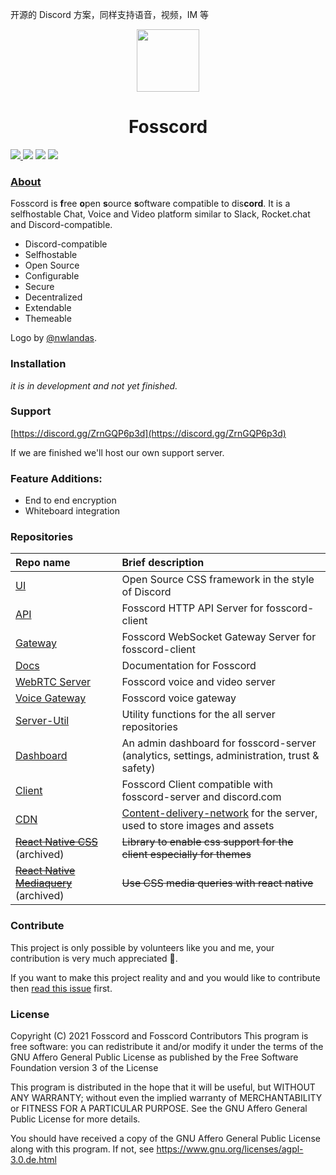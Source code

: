 开源的 Discord 方案，同样支持语音，视频，IM 等


<p align="center">
  <img width="100" src="https://raw.githubusercontent.com/fosscord/fosscord/master/assets/logo_big_transparent.png" />
</p>
<h1 align="center">Fosscord</h1>

<p>
   <a href="https://discord.gg/ZrnGQP6p3d">
    <img src="https://img.shields.io/discord/806142446094385153?color=7489d5&logo=discord&logoColor=ffffff" />
  </a>
  <img src="https://img.shields.io/static/v1?label=Status&message=Development&color=blue">
  <a title="Crowdin" target="_blank" href="https://translate.fosscord.com/"><img src="https://badges.crowdin.net/fosscord/localized.svg"></a>
  <a href="https://opencollective.com/fosscord">
    <img src="https://opencollective.com/fosscord/tiers/badge.svg">
  </a>
</p>

### [About](https://docs.fosscord.com/)

Fosscord is **f**ree **o**pen **s**ource **s**oftware compatible to dis**cord**. It is a selfhostable Chat, Voice and Video platform similar to Slack, Rocket.chat and Discord-compatible.

* Discord-compatible
* Selfhostable
* Open Source
* Configurable
* Secure
* Decentralized
* Extendable
* Themeable

Logo by [@nwlandas](https://twitter.com/nwlandas).

### Installation

_it is in development and not yet finished._

### Support

[https://discord.gg/ZrnGQP6p3d](https://discord.gg/ZrnGQP6p3d)

If we are finished we'll host our own support server.

### Feature Additions:
* End to end encryption
* Whiteboard integration

### Repositories

| Repo name | Brief description |
| :--- | :--- |
| [UI](https://github.com/fosscord/fosscord-ui) | Open Source CSS framework in the style of Discord |
| [API](https://github.com/fosscord/fosscord-API) | Fosscord HTTP API Server for fosscord-client |
| [Gateway](https://github.com/fosscord/fosscord-gateway) | Fosscord WebSocket Gateway Server for fosscord-client |
  [Docs](https://github.com/fosscord/fosscord-docs) | Documentation for Fosscord |
| [WebRTC Server](https://github.com/fosscord/fosscord-rtc) | Fosscord voice and video server |
| [Voice Gateway](https://github.com/fosscord/fosscord-voice-gateway) | Fosscord voice gateway |
| [Server-Util](https://github.com/fosscord/fosscord-server-util) | Utility functions for the all server repositories |
| [Dashboard](https://github.com/fosscord/fosscord-dashboard) | An admin dashboard for fosscord-server \(analytics, settings, administration, trust & safety\) |
| [Client](https://github.com/fosscord/fosscord-client) | Fosscord Client compatible with fosscord-server and discord.com |
| [CDN](https://github.com/fosscord/fosscord-cdn) | [Content-delivery-network](https://www.cloudflare.com/learning/cdn/what-is-a-cdn/) for the server, used to store images and assets |
| [~~React Native CSS~~](https://github.com/fosscord/react-native-withcss) \(archived\) | ~~Library to enable css support for the client especially for themes~~ |
| [~~React Native Mediaquery~~](https://github.com/fosscord/css-mediaquery) \(archived\) | ~~Use CSS media queries with react native~~ |

### Contribute

This project is only possible by volunteers like you and me, your contribution is very much appreciated 🥺.

If you want to make this project reality and and you would like to contribute then [read this issue](https://github.com/fosscord/fosscord/issues/10) first.

### License

Copyright (C) 2021 Fosscord and Fosscord Contributors
This program is free software: you can redistribute it and/or modify
it under the terms of the GNU Affero General Public License as
published by the Free Software Foundation version 3 of the
License

This program is distributed in the hope that it will be useful,
but WITHOUT ANY WARRANTY; without even the implied warranty of
MERCHANTABILITY or FITNESS FOR A PARTICULAR PURPOSE. See the
GNU Affero General Public License for more details.

You should have received a copy of the GNU Affero General Public License
along with this program. If not, see https://www.gnu.org/licenses/agpl-3.0.de.html
